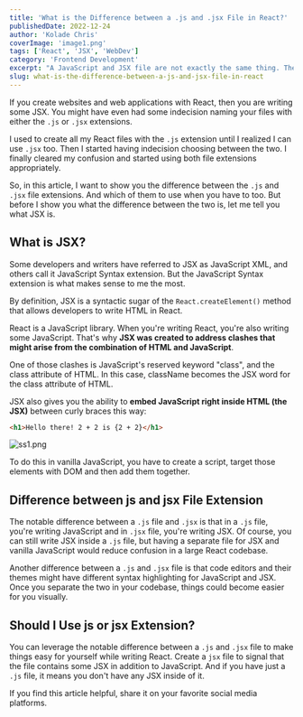 ```yaml
---
title: 'What is the Difference between a .js and .jsx File in React?'
publishedDate: 2022-12-24
author: 'Kolade Chris'
coverImage: 'image1.png'
tags: ['React', 'JSX', 'WebDev']
category: 'Frontend Development'
excerpt: "A JavaScript and JSX file are not exactly the same thing. There's one notable difference between them you can learn of in this article."
slug: what-is-the-difference-between-a-js-and-jsx-file-in-react
---
```


If you create websites and web applications with React, then you are writing some JSX. You might have even had some indecision naming your files with either the `.js` or `.jsx` extensions.

I used to create all my React files with the `.js` extension until I realized I can use `.jsx` too. Then I started having indecision choosing between the two. I finally cleared my confusion and started using both file extensions appropriately.

So, in this article, I want to show you the difference between the `.js` and `.jsx` file extensions. And which of them to use when you have to too. But before I show you what the difference between the two is, let me tell you what JSX is.

## What is JSX?

Some developers and writers have referred to JSX as JavaScript XML, and others call it JavaScript Syntax extension. But the JavaScript Syntax extension is what makes sense to me the most.

By definition, JSX is a syntactic sugar of the `React.createElement()` method that allows developers to write HTML in React.

React is a JavaScript library. When you're writing React, you're also writing some JavaScript. That's why **JSX was created to address clashes that might arise from the combination of HTML and JavaScript**.

One of those clashes is JavaScript's reserved keyword "class", and the class attribute of HTML. In this case, className becomes the JSX word for the class attribute of HTML.

JSX also gives you the ability to **embed JavaScript right inside HTML (the JSX)** between curly braces this way:

```html
<h1>Hello there! 2 + 2 is {2 + 2}</h1>
```

![ss1.png](https://media.graphassets.com/6oCjp49uSpa9lFm271UD)

To do this in vanilla JavaScript, you have to create a script, target those elements with DOM and then add them together.

## Difference between js and jsx File Extension

The notable difference between a `.js` file and `.jsx` is that in a `.js` file, you're writing JavaScript and in `.jsx` file, you're writing JSX. Of course, you can still write JSX inside a `.js` file, but having a separate file for JSX and vanilla JavaScript would reduce confusion in a large React codebase.

Another difference between a `.js` and `.jsx` file is that code editors and their themes might have different syntax highlighting for JavaScript and JSX. Once you separate the two in your codebase, things could become easier for you visually.

## Should I Use js or jsx Extension?

You can leverage the notable difference between a `.js` and `.jsx` file to make things easy for yourself while writing React. Create a `jsx` file to signal that the file contains some JSX in addition to JavaScript. And if you have just a `.js` file, it means you don't have any JSX inside of it.

If you find this article helpful, share it on your favorite social media platforms.
